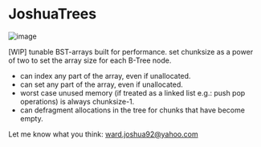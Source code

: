 # JoshuaTrees
![image](https://user-images.githubusercontent.com/41231332/171738402-4b4763b5-5491-4156-a9c3-67d02747bf6b.png)

[WIP]
tunable BST-arrays built for performance.
set chunksize as a power of two to set the array size for each B-Tree node.
* can index any part of the array, even if unallocated.
* can set any part of the array, even if unallocated.
* worst case unused memory (if treated as a linked list e.g.: push pop operations) is always chunksize-1.
* can defragment allocations in the tree for chunks that have become empty.

Let me know what you think:
ward.joshua92@yahoo.com
